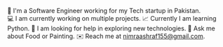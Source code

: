 
🏦 I'm a Software Engineer working for my Tech startup in Pakistan.<br>
💻 I am currently working on multiple projects.
📈 Currently I am learning Python.
🤝 I am looking for help in exploring new technologies.
💬 Ask me about Food or Painting.
✉️ Reach me at nimraashraf155@gmail.com.

